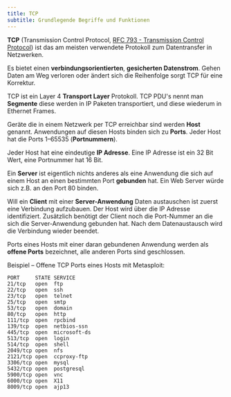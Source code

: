 ```yaml
---
title: TCP
subtitle: Grundlegende Begriffe und Funktionen
---
```


**TCP** (Transmission Control Protocol, [RFC 793 - Transmission Control Protocol](https://tools.ietf.org/html/rfc793)) ist das am meisten verwendete Protokoll zum Datentransfer in Netzwerken.

Es bietet einen **verbindungsorientierten**, **gesicherten Datenstrom**. Gehen Daten am Weg verloren oder ändert sich die Reihenfolge sorgt TCP für eine Korrektur.

TCP ist ein Layer 4 **Transport Layer** Protokoll. TCP PDU's nennt man **Segmente** diese werden in IP Paketen transportiert, und diese wiederum in Ethernet Frames.

Geräte die in einem Netzwerk per TCP erreichbar sind werden **Host** genannt. Anwendungen auf diesen Hosts binden sich zu **Ports**. Jeder Host hat die Ports 1–65535 (**Portnummern**).

Jeder Host hat eine eindeutige **IP Adresse**. Eine IP Adresse ist ein 32 Bit Wert, eine Portnummer hat 16 Bit.

Ein **Server** ist eigentlich nichts anderes als eine Anwendung die sich auf einem Host an einen bestimmten Port **gebunden** hat. Ein Web Server würde sich z.B. an den Port 80 binden.

Will ein **Client** mit einer **Server-Anwendung** Daten austauschen ist zuerst eine Verbindung aufzubauen. Der Host wird über die IP Adresse identifiziert. Zusätzlich benötigt der Client noch die Port-Nummer an die sich die Server-Anwendung gebunden hat. Nach dem Datenaustausch wird die Verbindung wieder beendet.

Ports eines Hosts mit einer daran gebundenen Anwendung werden als **offene Ports** bezeichnet, alle anderen Ports sind geschlossen.

Beispiel – Offene TCP Ports eines Hosts mit Metasploit:

```
PORT     STATE SERVICE
21/tcp   open  ftp
22/tcp   open  ssh
23/tcp   open  telnet
25/tcp   open  smtp
53/tcp   open  domain
80/tcp   open  http
111/tcp  open  rpcbind
139/tcp  open  netbios-ssn
445/tcp  open  microsoft-ds
513/tcp  open  login
514/tcp  open  shell
2049/tcp open  nfs
2121/tcp open  ccproxy-ftp
3306/tcp open  mysql
5432/tcp open  postgresql
5900/tcp open  vnc
6000/tcp open  X11
8009/tcp open  ajp13
```



